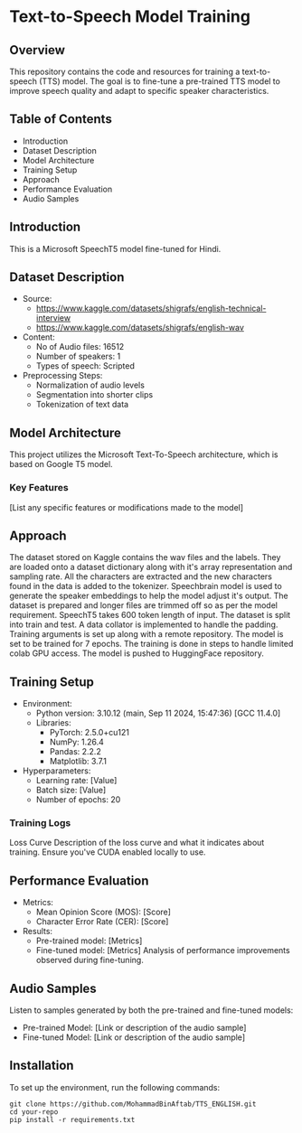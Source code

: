 # Text-to-Speech Model Training
## **Overview**
This repository contains the code and resources for training a text-to-speech (TTS) model. The goal is to fine-tune a pre-trained TTS model to improve speech quality and adapt to specific speaker characteristics.

## Table of Contents
- Introduction
- Dataset Description
- Model Architecture
- Training Setup
- Approach
- Performance Evaluation
- Audio Samples
  
## Introduction
This is a Microsoft SpeechT5 model fine-tuned for Hindi.

## Dataset Description
- Source: 
    - https://www.kaggle.com/datasets/shigrafs/english-technical-interview
    - https://www.kaggle.com/datasets/shigrafs/english-wav
- Content:
  - No of Audio files: 16512
  - Number of speakers: 1
  - Types of speech: Scripted
- Preprocessing Steps:
  - Normalization of audio levels
  - Segmentation into shorter clips
  - Tokenization of text data
## Model Architecture
This project utilizes the Microsoft Text-To-Speech architecture, which is based on Google T5 model.

### Key Features
[List any specific features or modifications made to the model]
## Approach
The dataset stored on Kaggle contains the wav files and the labels. They are loaded onto a dataset dictionary along with it's array representation and sampling rate. All the characters are extracted and the new characters found in the data is added to the tokenizer. Speechbrain model is used to generate the speaker embeddings to help the model adjust it's output. The dataset is prepared and longer files are trimmed off so as per the model requirement. SpeechT5 takes 600 token length of input. The dataset is split into train and test. A data collator is implemented to handle the padding. Training arguments is set up along with a remote repository. The model is set to be trained for 7 epochs. The training is done in steps to handle limited colab GPU access. The model is pushed to HuggingFace repository.

## Training Setup
- Environment:
  - Python version: 3.10.12 (main, Sep 11 2024, 15:47:36) [GCC 11.4.0]
  - Libraries:
    - PyTorch: 2.5.0+cu121
    - NumPy: 1.26.4
    - Pandas: 2.2.2
    - Matplotlib: 3.7.1
- Hyperparameters:
  - Learning rate: [Value]
  - Batch size: [Value]
  - Number of epochs: 20
### Training Logs
Loss Curve
Description of the loss curve and what it indicates about training.
Ensure you've CUDA enabled locally to use.

## Performance Evaluation
- Metrics:
  - Mean Opinion Score (MOS): [Score]
  - Character Error Rate (CER): [Score]
- Results:
  - Pre-trained model: [Metrics]
  - Fine-tuned model: [Metrics]
Analysis of performance improvements observed during fine-tuning.

## Audio Samples
Listen to samples generated by both the pre-trained and fine-tuned models:

- Pre-trained Model: [Link or description of the audio sample]
- Fine-tuned Model: [Link or description of the audio sample]
## Installation
To set up the environment, run the following commands:

```
git clone https://github.com/MohammadBinAftab/TTS_ENGLISH.git
cd your-repo
pip install -r requirements.txt

